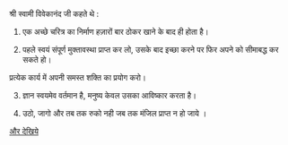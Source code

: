 ﻿श्री स्वामी विवेकानंद जी कहते थे : 


1. एक अच्छे चरित्र का निर्माण हज़ारों बार ठोकर खाने के बाद ही होता है।


2. पहले स्वयं संपूर्ण मुक्तावस्था प्राप्त कर लो, उसके बाद इच्छा करने पर फिर अपने को सीमाबद्ध कर सकते हो।

 प्रत्येक कार्य में अपनी समस्त शक्ति का प्रयोग करो।


3. ज्ञान स्वयमेव वर्तमान है, मनुष्य केवल उसका आविष्कार करता है।


4.  उठो, जागो और तब तक रुको नही जब तक मंजिल प्राप्त न हो जाये ।


[और देखिये](http://www.hindisahityadarpan.in/2011/11/great-quotations-by-swami-vivekananda.html)
